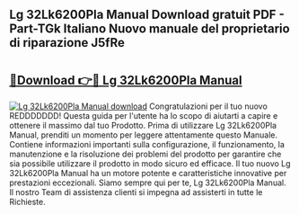 ## Lg 32Lk6200Pla Manual Download gratuit PDF - Part-TGk Italiano Nuovo manuale del proprietario di riparazione J5fRe

# <h2><a href="http://dfdsk30.blite.top/?on=Lg+32Lk6200Pla+Manual">🔗Download 👉🔴 Lg 32Lk6200Pla Manual</a></h2>

[![Lg 32Lk6200Pla Manual download](https://i.imgur.com/lujVjoI.png)](http://dfdsk30.blite.top/?on=Lg+32Lk6200Pla+Manual)
Congratulazioni per il tuo nuovo REDDDDDDD! Questa guida per l'utente ha lo scopo di aiutarti a capire e ottenere il massimo dal tuo Prodotto. Prima di utilizzare Lg 32Lk6200Pla Manual, prenditi un momento per leggere attentamente questo Manuale. Contiene informazioni importanti sulla configurazione, il funzionamento, la manutenzione e la risoluzione dei problemi del prodotto per garantire che sia possibile utilizzare il prodotto in modo sicuro ed efficace. Il tuo nuovo Lg 32Lk6200Pla Manual ha un motore potente e caratteristiche innovative per prestazioni eccezionali. Siamo sempre qui per te, Lg 32Lk6200Pla Manual. Il nostro Team di assistenza clienti si impegna ad assisterti in tutte le Richieste.
